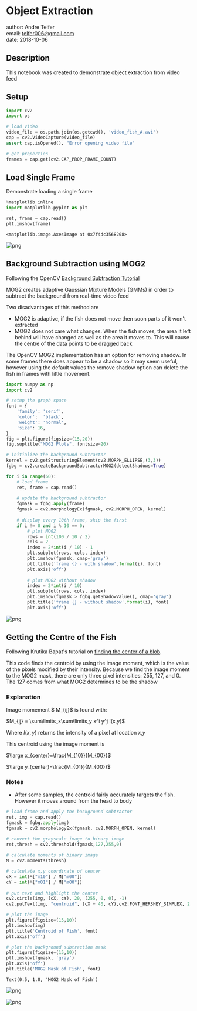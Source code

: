 
# Object Extraction
author: Andre Telfer    
email:  telfer006@gmail.com    
date:   2018-10-06    

## Description
This notebook was created to demonstrate object extraction from video feed

## Setup


```python
import cv2              
import os

# load video
video_file = os.path.join(os.getcwd(), 'video_fish_A.avi')
cap = cv2.VideoCapture(video_file)
assert cap.isOpened(), "Error opening video file"

# get properties
frames = cap.get(cv2.CAP_PROP_FRAME_COUNT)
```

## Load Single Frame
Demonstrate loading a single frame


```python
%matplotlib inline
import matplotlib.pyplot as plt

ret, frame = cap.read()
plt.imshow(frame)
```




    <matplotlib.image.AxesImage at 0x7f4dc3568208>




![png](output_4_1.png)


## Background Subtraction using MOG2
Following the OpenCV [Background Subtraction Tutorial](https://docs.opencv.org/3.0-beta/doc/py_tutorials/py_video/py_bg_subtraction/py_bg_subtraction.html)

MOG2 creates adaptive Gaussian Mixture Models (GMMs) in order to subtract the background from real-time video feed

Two disadvantages of this method are
- MOG2 is adaptive, if the fish does not move then soon parts of it won't extracted
- MOG2 does not care what changes. When the fish moves, the area it left behind will have changed as well as the area it moves to. This will cause the centre of the data points to be dragged back

The OpenCV MOG2 implementation has an option for removing shadow. In some frames there does appear to be a shadow so it may seem useful, however using the default values the remove shadow option can delete the fish in frames with little movement.  


```python
import numpy as np
import cv2

# setup the graph space
font = {
    'family': 'serif',
    'color':  'black',
    'weight': 'normal',
    'size': 16,
}
fig = plt.figure(figsize=(15,20))
fig.suptitle("MOG2 Plots", fontsize=20)

# initialize the background subtractor
kernel = cv2.getStructuringElement(cv2.MORPH_ELLIPSE,(3,3))
fgbg = cv2.createBackgroundSubtractorMOG2(detectShadows=True)

for i in range(60):
    # load frame
    ret, frame = cap.read()
    
    # update the background subtractor
    fgmask = fgbg.apply(frame)
    fgmask = cv2.morphologyEx(fgmask, cv2.MORPH_OPEN, kernel)
    
    # display every 10th frame, skip the first
    if i != 0 and i % 10 == 0:
        # plot MOG2
        rows = int(100 / 10 / 2) 
        cols = 2 
        index = 2*int(i / 10) - 1     
        plt.subplot(rows, cols, index)
        plt.imshow(fgmask, cmap='gray')
        plt.title('frame {} - with shadow'.format(i), font)
        plt.axis('off')
        
        # plot MOG2 without shadow
        index = 2*int(i / 10)  
        plt.subplot(rows, cols, index)
        plt.imshow(fgmask > fgbg.getShadowValue(), cmap='gray')
        plt.title('frame {} - without shadow'.format(i), font)
        plt.axis('off')
```


![png](output_6_0.png)


## Getting the Centre of the Fish
Following Krutika Bapat's tutorial on [finding the center of a blob](https://www.learnopencv.com/find-center-of-blob-centroid-using-opencv-cpp-python/).

This code finds the centroid by using the image moment, which is the value of the pixels modified by their intensity. Because we find the image moment to the MOG2 mask, there are only three pixel intensities: 255, 127, and 0. The 127 comes from what MOG2 determines to be the shadow

### Explanation
Image momement $ M_{ij}$ is found with:

$M_{ij} = \sum\limits_x\sum\limits_y x^i y^j I(x,y)$ 

Where $I(x,y)$ returns the intensity of a pixel at location $x$,$y$

This centroid using the image moment is 

$\large x_{center}=\frac{M_{10}}{M_{00}}$     

$\large y_{center}=\frac{M_{01}}{M_{00}}$

### Notes
- After some samples, the centroid fairly accurately targets the fish. However it moves around from the head to body


```python
# load frame and apply the background subtractor
ret, img = cap.read()
fgmask = fgbg.apply(img)
fgmask = cv2.morphologyEx(fgmask, cv2.MORPH_OPEN, kernel)

# convert the grayscale image to binary image
ret,thresh = cv2.threshold(fgmask,127,255,0)
 
# calculate moments of binary image
M = cv2.moments(thresh)

# calculate x,y coordinate of center
cX = int(M["m10"] / M["m00"])
cY = int(M["m01"] / M["m00"])
 
# put text and highlight the center
cv2.circle(img, (cX, cY), 20, (255, 0, 0), -1)
cv2.putText(img, "centroid", (cX + 40, cY),cv2.FONT_HERSHEY_SIMPLEX, 2, (255, 255, 255), 5)

# plot the image 
plt.figure(figsize=(15,10))
plt.imshow(img)
plt.title('Centroid of Fish', font)
plt.axis('off')

# plot the background subtraction mask
plt.figure(figsize=(15,10))
plt.imshow(fgmask, 'gray')
plt.axis('off')
plt.title('MOG2 Mask of Fish', font)
```




    Text(0.5, 1.0, 'MOG2 Mask of Fish')




![png](output_8_1.png)



![png](output_8_2.png)


